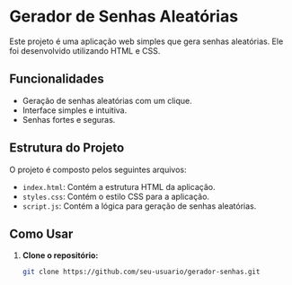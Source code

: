 # Gerador de Senhas Aleatórias

Este projeto é uma aplicação web simples que gera senhas aleatórias. Ele foi desenvolvido utilizando HTML e CSS.

## Funcionalidades

- Geração de senhas aleatórias com um clique.
- Interface simples e intuitiva.
- Senhas fortes e seguras.

## Estrutura do Projeto

O projeto é composto pelos seguintes arquivos:

- `index.html`: Contém a estrutura HTML da aplicação.
- `styles.css`: Contém o estilo CSS para a aplicação.
- `script.js`: Contém a lógica para geração de senhas aleatórias.

## Como Usar

1. **Clone o repositório:**
   ```bash
   git clone https://github.com/seu-usuario/gerador-senhas.git
